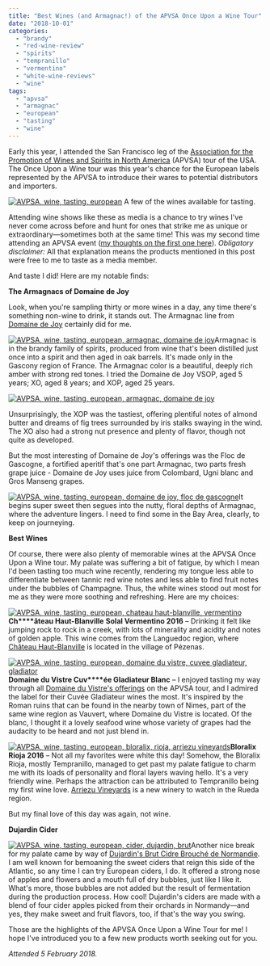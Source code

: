 ```yaml
---
title: "Best Wines (and Armagnac!) of the APVSA Once Upon a Wine Tour"
date: "2018-10-01"
categories:
  - "brandy"
  - "red-wine-review"
  - "spirits"
  - "tempranillo"
  - "vermentino"
  - "white-wine-reviews"
  - "wine"
tags:
  - "apvsa"
  - "armagnac"
  - "european"
  - "tasting"
  - "wine"
---
```


Early this year, I attended the San Francisco leg of the [Association for the Promotion of Wines and Spirits in North America](https://apvsa.ca/) (APVSA) tour of the USA. The Once Upon a Wine tour was this year's chance for the European labels represented by the APVSA to introduce their wares to potential distributors and importers.




<div class="caption">

[![AVPSA, wine, tasting, european](http://s3.amazonaws.com/thegourmez-wpmedia/2018/09/IMG_20180205_133511_1-500x370.jpg)](http://s3.amazonaws.com/thegourmez-wpmedia/2018/09/IMG_20180205_133511_1.jpg) A few of the wines available for tasting.</div>


Attending wine shows like these as media is a chance to try wines I've never come across before and hunt for ones that strike me as unique or extraordinary—sometimes both at the same time! This was my second time attending an APVSA event ([my thoughts on the first one here](http://thegourmez.com/2017/08/02/best-wines-on-the-apvsa-wine-not-tour/)). _Obligatory disclaimer:_ All that explanation means the products mentioned in this post were free to me to taste as a media member.

And taste I did! Here are my notable finds:

**The Armagnacs of Domaine de Joy**

Look, when you're sampling thirty or more wines in a day, any time there's something non-wine to drink, it stands out. The Armagnac line from [Domaine de Joy](http://www.domaine-joy.com/en/index.php) certainly did for me.

[![AVPSA, wine, tasting, european, armagnac, domaine de joy](http://s3.amazonaws.com/thegourmez-wpmedia/2018/09/IMG_20180205_145253-334x500.jpg)](http://s3.amazonaws.com/thegourmez-wpmedia/2018/09/IMG_20180205_145253.jpg)Armagnac is in the brandy family of spirits, produced from wine that's been distilled just once into a spirit and then aged in oak barrels. It's made only in the Gascony region of France. The Armagnac color is a beautiful, deeply rich amber with strong red tones. I tried the Domaine de Joy VSOP, aged 5 years; XO, aged 8 years; and XOP, aged 25 years.

[![AVPSA, wine, tasting, european, armagnac, domaine de joy](http://s3.amazonaws.com/thegourmez-wpmedia/2018/09/IMG_20180205_145258-375x500.jpg)](http://s3.amazonaws.com/thegourmez-wpmedia/2018/09/IMG_20180205_145258.jpg)

Unsurprisingly, the XOP was the tastiest, offering plentiful notes of almond butter and dreams of fig trees surrounded by iris stalks swaying in the wind. The XO also had a strong nut presence and plenty of flavor, though not quite as developed.

But the most interesting of Domaine de Joy's offerings was the Floc de Gascogne, a fortified aperitif that's one part Armagnac, two parts fresh grape juice - Domaine de Joy uses juice from Colombard, Ugni blanc and Gros Manseng grapes.

[![AVPSA, wine, tasting, european, domaine de joy, floc de gascogne](http://s3.amazonaws.com/thegourmez-wpmedia/2018/09/IMG_20180205_145409_1-375x500.jpg)](http://s3.amazonaws.com/thegourmez-wpmedia/2018/09/IMG_20180205_145409_1.jpg)It begins super sweet then segues into the nutty, floral depths of Armagnac, where the adventure lingers. I need to find some in the Bay Area, clearly, to keep on journeying.

**Best Wines**

Of course, there were also plenty of memorable wines at the APVSA Once Upon a Wine tour. My palate was suffering a bit of fatigue, by which I mean I'd been tasting too much wine recently, rendering my tongue less able to differentiate between tannic red wine notes and less able to find fruit notes under the bubbles of Champagne. Thus, the white wines stood out most for me as they were more soothing and refreshing. Here are my choices:

[![AVPSA, wine, tasting, european, chateau haut-blanville, vermentino](http://s3.amazonaws.com/thegourmez-wpmedia/2018/09/IMG_20180205_140520-338x500.jpg)](http://s3.amazonaws.com/thegourmez-wpmedia/2018/09/IMG_20180205_140520.jpg)**Ch****âteau Haut-Blanville** **Solal Vermentino 2016** – Drinking it felt like jumping rock to rock in a creek, with lots of minerality and acidity and notes of golden apple. This wine comes from the Languedoc region, where [Château Haut-Blanville](https://www.blanville.com/en/wines/les-collections/) is located in the village of Pézenas.

[![AVPSA, wine, tasting, european, domaine du vistre, cuvee gladiateur, gladiator](http://s3.amazonaws.com/thegourmez-wpmedia/2018/09/IMG_20180205_141457-375x500.jpg)](http://s3.amazonaws.com/thegourmez-wpmedia/2018/09/IMG_20180205_141457.jpg)**Domaine du Vistre Cuv****ée Gladiateur Blanc** – I enjoyed tasting my way through all [Domaine du Vistre's offerings](http://www.domaineduvistre.com/home) on the APVSA tour, and I admired the label for their Cuvée Gladiateur wines the most. It's inspired by the Roman ruins that can be found in the nearby town of Nimes, part of the same wine region as Vauvert, where Domaine du Vistre is located. Of the blanc, I thought it a lovely seafood wine whose variety of grapes had the audacity to be heard and not just blend in.

[![AVPSA, wine, tasting, european, bloralix, rioja, arriezu vineyards](http://s3.amazonaws.com/thegourmez-wpmedia/2018/09/IMG_20180205_143238-356x500.jpg)](http://s3.amazonaws.com/thegourmez-wpmedia/2018/09/IMG_20180205_143238.jpg)**Bloralix Rioja 2016** – Not all my favorites were white this day! Somehow, the Bloralix Rioja, mostly Tempranillo, managed to get past my palate fatigue to charm me with its loads of personality and floral layers waving hello. It's a very friendly wine. Perhaps the attraction can be attributed to Tempranillo being my first wine love. [Arriezu Vineyards](http://www.arriezuvineyards.com/en/index.php) is a new winery to watch in the Rueda region.

But my final love of this day was again, not wine.

**Dujardin Cider**

[![AVPSA, wine, tasting, european, cider, dujardin, brut](http://s3.amazonaws.com/thegourmez-wpmedia/2018/09/IMG_20180205_134536-332x500.jpg)](http://s3.amazonaws.com/thegourmez-wpmedia/2018/09/IMG_20180205_134536.jpg)Another nice break for my palate came by way of [Dujardin's Brut Cidre Brouché de Normandie](http://www.cidres-dujardin.fr/ang/ciders.html). I am well known for bemoaning the sweet ciders that reign this side of the Atlantic, so any time I can try European ciders, I do. It offered a strong nose of apples and flowers and a mouth full of dry bubbles, just like I like it. What's more, those bubbles are not added but the result of fermentation during the production process. How cool! Dujardin's ciders are made with a blend of four cider apples picked from their orchards in Normandy—and yes, they make sweet and fruit flavors, too, if that's the way you swing.

Those are the highlights of the APVSA Once Upon a Wine Tour for me! I hope I've introduced you to a few new products worth seeking out for you.

_Attended 5 February 2018._
